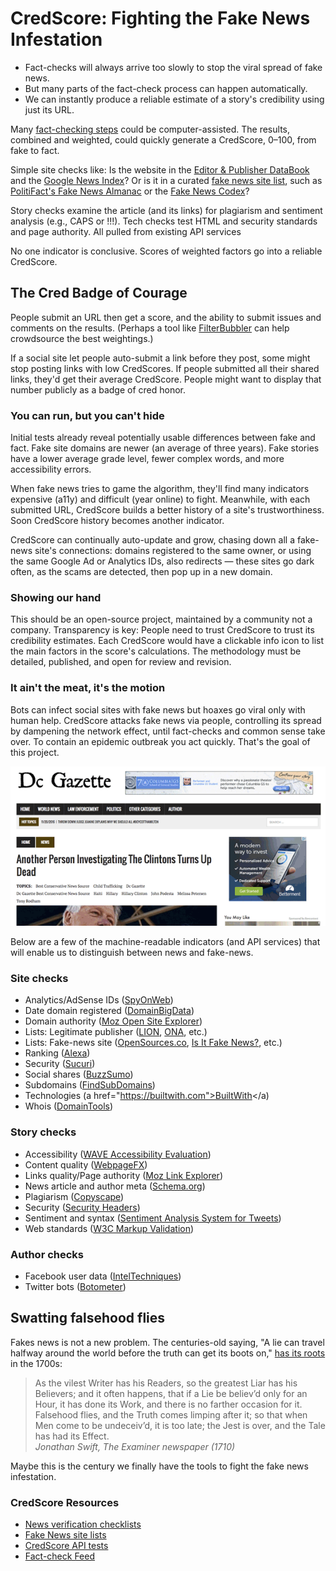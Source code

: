 # CredScore: Fighting the Fake News Infestation #
* Fact-checks will always arrive too slowly to stop the viral spread of fake news.
* But many parts of the fact-check process can happen automatically.
* We can instantly produce a reliable estimate of a story's credibility using just its URL.

Many <a href="https://github.com/hearvox/Research/blob/master/News-Trust/news-verification-checklists.md">fact-checking steps</a> could be computer-assisted. The results, combined and weighted, could quickly generate a CredScore, 0–100, from fake to fact. 

Simple site checks like: Is the website in the <a href="http://www.editorandpublisher.com/databook/data/?djoPage=search_details&djoPid=25874">Editor &amp; Publisher DataBook</a> and the <a href="https://news.google.com/">Google News Index</a>? Or is it in a curated <a href="https://github.com/hearvox/Research/blob/master/News-Trust/fake-news-site-lists.md">fake news site list</a>, such as <a href="https://infogram.com/politifacts-fake-news-almanac-1gew2vjdxl912nj">PolitiFact's Fake News Almanac</a> or the <a href="http://www.fakenewscodex.com/">Fake News Codex</a>?

Story checks examine the article (and its links) for plagiarism and sentiment analysis (e.g., CAPS or !!!). Tech checks test HTML and security standards and page authority. All pulled from existing API services
  
No one indicator is conclusive. Scores of weighted factors go into a reliable CredScore.

## The Cred Badge of Courage ##
People submit an URL then get a score, and the ability to submit issues and comments on the results. (Perhaps a tool like <a href="http://filterbubbler.org/">FilterBubbler</a> can help crowdsource the best weightings.)

If a social site let people auto-submit a link before they post, some might stop posting links with low CredScores. If people submitted all their shared links, they'd get their average CredScore. People might want to display that number publicly as a badge of cred honor.

### You can run, but you can't hide ###
Initial tests already reveal potentially usable differences between fake and fact. Fake site domains are newer (an average of three years). Fake stories have a lower average grade level, fewer complex words, and more accessibility errors.  

When fake news tries to game the algorithm, they'll find many indicators expensive (a11y) and difficult (year online) to fight. Meanwhile, with each submitted URL, CredScore builds a better history of a site's trustworthiness. Soon CredScore history becomes another indicator. 

CredScore can continually auto-update and grow, chasing down all a fake-news site's connections: domains registered to the same owner, or using the same Google Ad or Analytics IDs, also redirects — these sites go dark often, as the scams are detected, then pop up in a new domain. 

### Showing our hand ###
This should be an open-source project, maintained by a community not a company. Transparency is key: People need to trust CredScore to trust its credibility estimates. Each CredScore would have a clickable info icon to list the main factors in the score's calculations. The methodology must be detailed, published, and open for review and revision. 

### It ain't the meat, it's the motion ###
Bots can infect social sites with fake news but hoaxes go viral only with human help. CredScore attacks fake news via people, controlling its spread by dampening the network effect, until fact-checks and common sense take over. To contain an epidemic outbreak you act quickly. That's the goal of this project.

<img src="https://raw.githubusercontent.com/hearvox/Research/master/News-Trust/assets/cbs-fake-news-screenshots.gif" />

Below are a few of the machine-readable indicators (and API services) that will enable us to distinguish between news and fake-news.

### Site checks ###
* Analytics/AdSense IDs (<a href="http://spyonweb.com/">SpyOnWeb</a>)
* Date domain registered (<a href="https://domainbigdata.com/">DomainBigData</a>)
* Domain authority (<a href="https://moz.com/researchtools/ose/">Moz Open Site Explorer</a>)
* Lists: Legitimate publisher (<a href="http://www.lionpublishers.com/members/list/">LION</a>, <a href="https://journalists.org/">ONA</a>, etc.)
* Lists: Fake-news site (<a href="http://www.opensources.co/">OpenSources.co</a>, <a href="https://isitfakenews.com/">Is It Fake News?</a>, etc.)
* Ranking (<a href="https://www.alexa.com/siteinfo/">Alexa</a>)
* Security (<a href="https://sitecheck.sucuri.net/">Sucuri</a>)
* Social shares (<a href="https://app.buzzsumo.com/research/most-shared">BuzzSumo</a>)
* Subdomains (<a href="https://findsubdomains.com/">FindSubDomains</a>)
* Technologies (a href="https://builtwith.com">BuiltWith</a)
* Whois (<a href="http://whois.domaintools.com/propornot.com">DomainTools</a>)

### Story checks ###
* Accessibility (<a href="https://wave.webaim.org/">WAVE Accessibility Evaluation</a>)
* Content quality (<a href="https://www.webpagefx.com/tools/read-able/">WebpageFX</a>)
* Links quality/Page authority (<a href="https://analytics.moz.com/">Moz Link Explorer</a>)
* News article and author meta (<a href="https://schema.org/NewsArticle">Schema.org</a>)
* Plagiarism (<a href="https://www.copyscape.com/">Copyscape</a>)
* Security (<a href="https://securityheaders.com/">Security Headers</a>)
* Sentiment and syntax (<a href="http://saifmohammad.com/WebPages/NRC-Canada-Sentiment.htm">Sentiment Analysis System for Tweets</a>)
* Web standards (<a href="https://validator.w3.org/">W3C Markup Validation</a>)

### Author checks ###
* Facebook user data (<a href="https://inteltechniques.com/menu.html">IntelTechniques</a>)
* Twitter bots (<a href="https://botometer.iuni.iu.edu/">Botometer</a>)

## Swatting falsehood flies ##
Fakes news is not a new problem. The centuries-old saying, "A lie can travel halfway around the world before the truth can get its boots on," <a href="https://quoteinvestigator.com/2014/07/13/truth/">has its roots</a> in the 1700s:
<blockquote>As the vilest Writer has his Readers, so the greatest Liar has his Believers; and it often happens, that if a Lie be believ’d only for an Hour, it has done its Work, and there is no farther occasion for it. Falsehood flies, and the Truth comes limping after it; so that when Men come to be undeceiv’d, it is too late; the Jest is over, and the Tale has had its Effect.<br>
<cite>Jonathan Swift, The Examiner newspaper (1710)</blockquote>
  
Maybe this is the century we finally have the tools to fight the fake news infestation.

### CredScore Resources ###
<ul>
<li><a href="https://github.com/hearvox/Research/blob/master/News-Trust/news-verification-checklists.md">News verification checklists</a></li>
<li><a href="https://github.com/hearvox/Research/blob/master/News-Trust/fake-news-site-lists.md">Fake News site lists</a></li>
<li><a href="https://hearingvoices.com/tools/credscore/">CredScore API tests</a></li>
<li><a href="https://fact.pubmedia.us/">Fact-check Feed</a></li>
</ul>
